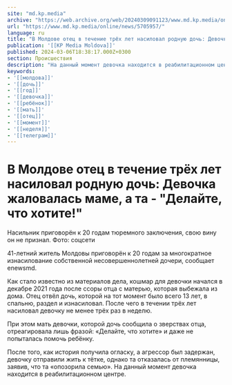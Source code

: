 ```yaml
---
site: "md.kp.media"
archive: "https://web.archive.org/web/20240309091123/www.md.kp.media/online/news/5705957/"
url: "https://www.md.kp.media/online/news/5705957/"
language: ru
title: "В Молдове отец в течение трёх лет насиловал родную дочь: Девочка жаловалась маме, а та - \"Делайте, что хотите!\""
publication: '[[KP Media Moldova]]'
published: 2024-03-06T18:38:17.000Z+0300
section: Происшествия
description: "На данный момент девочка находится в реабилитационном центре, тётя от неё отказалась"
keywords:
- '[[молдова]]'
- '[[дочь]]'
- '[[год]]'
- '[[девочка]]'
- '[[ребёнок]]'
- '[[мать]]'
- '[[отец]]'
- '[[момент]]'
- '[[неделя]]'
- '[[телеграм]]'
---
```


# В Молдове отец в течение трёх лет насиловал родную дочь: Девочка жаловалась маме, а та - "Делайте, что хотите!"

Насильник приговорён к 20 годам тюремного заключения, свою вину он не признал. Фото: соцсети

41-летний житель Молдовы приговорён к 20 годам за многократное изнасилование собственной несовершеннолетней дочери, сообщает enewsmd.

Как стало известно из материалов дела, кошмар для девочки начался в декабре 2021 года после ссоры отца с матерью, которая выбежала из дома. Отец отвёл дочь, которой на тот момент было всего 13 лет, в спальню, раздел и изнасиловал. После чего в течении трёх лет насиловал девочку не менее трёх раз в неделю.

При этом мать девочки, которой дочь сообщила о зверствах отца, отреагировала лишь фразой: «Делайте, что хотите» и даже не попыталась помочь ребёнку.

После того, как история получила огласку, а агрессор был задержан, девочку отправили жить к тётке, однако та отказалась от племянницы, заявив, что та «опозорила семью». На данный момент девочка находится в реабилитационном центре.